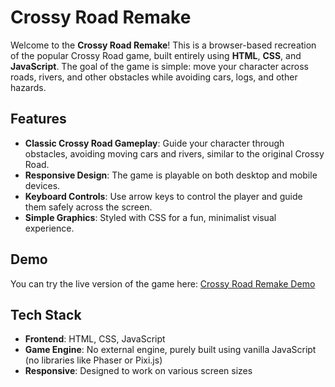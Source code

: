 # Crossy Road Remake

Welcome to the **Crossy Road Remake**! This is a browser-based recreation of the popular Crossy Road game, built entirely using **HTML**, **CSS**, and **JavaScript**. The goal of the game is simple: move your character across roads, rivers, and other obstacles while avoiding cars, logs, and other hazards.

## Features

- **Classic Crossy Road Gameplay**: Guide your character through obstacles, avoiding moving cars and rivers, similar to the original Crossy Road.
- **Responsive Design**: The game is playable on both desktop and mobile devices.
- **Keyboard Controls**: Use arrow keys to control the player and guide them safely across the screen.
- **Simple Graphics**: Styled with CSS for a fun, minimalist visual experience.

## Demo

You can try the live version of the game here: [Crossy Road Remake Demo](https://gistpreview.github.io/?3b6655ecc0978360e49eaf41dbf2e52a)

## Tech Stack

- **Frontend**: HTML, CSS, JavaScript
- **Game Engine**: No external engine, purely built using vanilla JavaScript (no libraries like Phaser or Pixi.js)
- **Responsive**: Designed to work on various screen sizes
